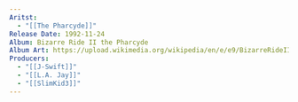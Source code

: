 ```yaml
---
Aritst:
  - "[[The Pharcyde]]"
Release Date: 1992-11-24
Album: Bizarre Ride II the Pharcyde
Album Art: https://upload.wikimedia.org/wikipedia/en/e/e9/BizarreRideIIthePharcyde.jpg
Producers:
  - "[[J-Swift]]"
  - "[[L.A. Jay]]"
  - "[[SlimKid3]]"
---
```

